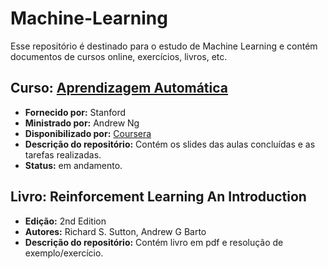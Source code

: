 # Machine-Learning
Esse repositório é destinado para o estudo de Machine Learning e contém documentos de cursos online, exercícios, livros, etc.

## Curso: [Aprendizagem Automática](https://github.com/camillabarreto/Machine-Learning/tree/master/Cursos/Aprendizagem%20Autom%C3%A1tica)
* **Fornecido por:** Stanford
* **Ministrado por:** Andrew Ng
* **Disponibilizado por:** [Coursera](https://www.coursera.org/learn/machine-learning)
* **Descrição do repositório:** Contém os slides das aulas concluídas e as tarefas realizadas.
* **Status:** em andamento.

## Livro: Reinforcement Learning An Introduction
* **Edição:** 2nd Edition
* **Autores:** Richard S. Sutton, Andrew G Barto
* **Descrição do repositório:** Contém livro em pdf e resolução de exemplo/exercício.
